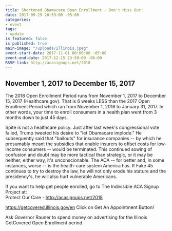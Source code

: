 ```yaml
---
title: Shortened Obamacare Open Enrollment - Don't Miss Out!
date: 2017-09-29 20:59:00 -05:00
categories:
- event
tags:
- update
is featured: false
is published: true
main-image: "/uploads/Illinois.jpeg"
event-start-date: 2017-11-01 00:00:00 -05:00
event-end-date: 2017-12-15 23:59:00 -06:00
RSVP-link: http://acasignups.net/2018
---
```


## November 1, 2017 to December 15, 2017

The 2018 Open Enrollment Period runs from November 1, 2017 to December 15, 2017 (Healthcare.gov). That is 6 weeks LESS than the 2017 Open Enrollment Period which ran from November 1, 2016 to January 31, 2017. In other words, your time to enroll consumers in a health plan went from 3 months down to just 45 days.

Spite is not a healthcare policy. Just after last week's congressional vote failed, Trump tweeted his desire to "let Obamacare implode." He subsequently said that "bailouts" for insurance companies -- by which he presumably meant the subsidies that enable insurers to offset costs for low-income consumers -- would be terminated. This continued sowing of confusion and doubt may be more tactical than strategic, or it may be neither; either way, it's unconscionable. The ACA -- for better and, in some instances, worse -- is the health-care system America has. If Fake 45 continues to try to destroy the law, he will not only erode his stature and the presidency's, he will also hurt vulnerable Americans.

If you want to help get people enrolled, go to The Indivisible ACA Signup Project at:  
Protect Our Care - http://acasignups.net/2018 

https://getcovered.illinois.gov/en
Click on Get An Appointment Button!  

Ask Governor Rauner to spend money on advertising for the Illinois GetCovered Open Enrollment period. 
